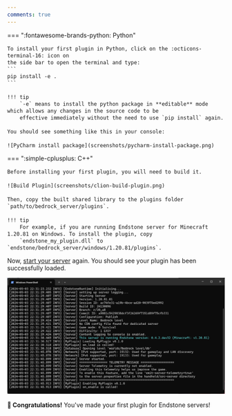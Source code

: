 ```yaml
---
comments: true
---
```


=== ":fontawesome-brands-python: Python"

    To install your first plugin in Python, click on the :octicons-terminal-16: icon on
    the side bar to open the terminal and type:
    ```
    pip install -e .
    ```
    
    !!! tip
        `-e` means to install the python package in **editable** mode which allows any changes in the source code to be
        effective immediately without the need to use `pip install` again.

    You should see something like this in your console:

    ![PyCharm install package](screenshots/pycharm-install-package.png)

=== ":simple-cplusplus: C++"

    Before installing your first plugin, you will need to build it.

    ![Build Plugin](screenshots/clion-build-plugin.png)
    
    Then, copy the built shared library to the plugins folder `path/to/bedrock_server/plugins`.

    !!! tip
        For example, if you are running Endstone server for Minecraft 1.20.81 on Windows. To install the plugin, copy
        `endstone_my_plugin.dll` to `endstone/bedrock_server/windows/1.20.81/plugins`.

Now, [start your server] again. You should see your plugin has been successfully loaded.

![Start server with plugin](screenshots/start-server-with-plugin.png)

**:partying_face: Congratulations!** You've made your first plugin for Endstone servers!

[start your server]: ../getting-started/start-your-server.md